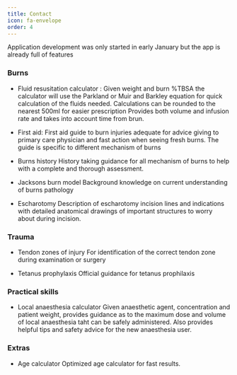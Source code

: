 ```yaml
---
title: Contact
icon: fa-envelope
order: 4
---
```


Application development was only started in early January but the app is already full of features

### Burns

- Fluid resusitation calculator :
Given weight and burn %TBSA the calculator will use the Parkland or Muir and Barkley equation for quick calculation of the fluids needed. 
Calculations can be rounded to the nearest 500ml for easier prescription
Provides both volume and infusion rate and takes into account time from brun.

- First aid:
First aid guide to burn injuries adequate for advice giving to primary care physician and fast action when seeing fresh burns.
The guide is specific to different mechanism of burns

- Burns history
History taking guidance for all mechanism of burns to help with a complete and thorough assessment.

- Jacksons burn model
Background knowledge on current understanding of burns pathology

- Escharotomy
Description of escharotomy incision lines and indications with detailed anatomical drawings of important structures to worry about during incision.

### Trauma

- Tendon zones of injury
For identification of the correct tendon zone during examination or surgery

- Tetanus prophylaxis
Official guidance for tetanus prophilaxis

### Practical skills

- Local anaesthesia calculator
Given anaesthetic agent, concentration and patient weight, provides guidance as to the maximum dose and volume of local anaesthesia taht can be safely administered. 
Also provides helpful tips and safety advice for the new anaesthesia user.

### Extras

- Age calculator
Optimized age calculator for fast results.
